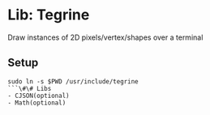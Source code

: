 # Lib: Tegrine
Draw instances of 2D pixels/vertex/shapes over a terminal
## Setup
```shell
sudo ln -s $PWD /usr/include/tegrine
```\#\# Libs
- CJSON(optional)
- Math(optional)